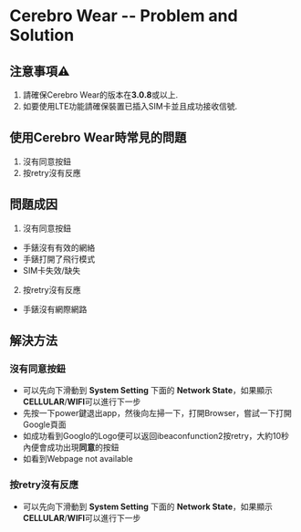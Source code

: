 # Cerebro Wear -- Problem and Solution

## 注意事項⚠️
1. 請確保Cerebro Wear的版本在**3.0.8**或以上.
2. 如要使用LTE功能請確保裝置已插入SIM卡並且成功接收信號.


## 使用Cerebro Wear時常見的問題
1. 沒有同意按鈕
2. 按retry沒有反應

## 問題成因
1. 沒有同意按鈕
- 手錶沒有有效的網絡
- 手錶打開了飛行模式
- SIM卡失效/缺失
2. 按retry沒有反應
- 手錶沒有網際網路

## 解決方法
### 沒有同意按鈕
  - 可以先向下滑動到 **System Setting** 下面的 **Network State**，如果顯示**CELLULAR**/**WIFI**可以進行下一步
  - 先按一下power鍵退出app，然後向左掃一下，打開Browser，嘗試一下打開Google頁面
  - 如成功看到Googlo的Logo便可以返回ibeaconfunction2按retry，大約10秒內便會成功出現**同意**的按鈕
  - 如看到Webpage not available

### 按retry沒有反應
  - 可以先向下滑動到 **System Setting** 下面的 **Network State**，如果顯示**CELLULAR**/**WIFI**可以進行下一步
